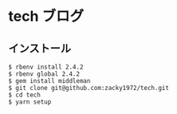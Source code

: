 # tech ブログ

## インストール

```
$ rbenv install 2.4.2
$ rbenv global 2.4.2
$ gem install middleman
$ git clone git@github.com:zacky1972/tech.git
$ cd tech
$ yarn setup
```
